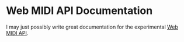 # Web MIDI API Documentation
I may just possibly write great documentation for the experimental [Web MIDI API](https://webaudio.github.io/web-midi-api/).
